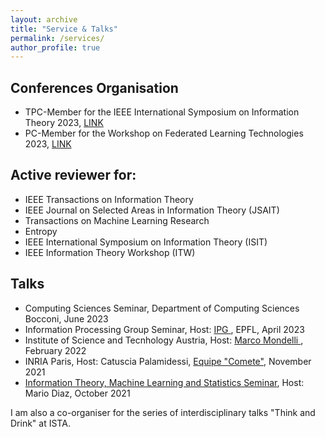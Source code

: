 ```yaml
---
layout: archive
title: "Service & Talks"
permalink: /services/
author_profile: true
---
```


<h2> Conferences Organisation </h2>
<ul>
<li> TPC-Member for the IEEE International Symposium on Information Theory 2023, <a href="https://isit2023.org/organization/technical-program-committee">LINK</a></li>
<li> PC-Member for the Workshop on Federated Learning Technologies 2023, <a href="https://flw.di.unito.it/program-committee/">LINK</a></li>
</ul>

<h2>Active reviewer for:</h2>
<ul>
<li> IEEE Transactions on Information Theory</li>
<li> IEEE Journal on Selected Areas in Information Theory (JSAIT) </li>
<li> Transactions on Machine Learning Research </li>
<li> Entropy </li>
<li> IEEE International Symposium on Information Theory (ISIT) </li>
<li> IEEE Information Theory Workshop (ITW) </li>
</ul>

<h2> Talks </h2>
<ul> 
<li> Computing Sciences Seminar, <a=href="https://cs.unibocconi.eu/events/functional-perspective-information-measures-dr-amedeo-roberto-esposito"> Department of Computing Sciences </a> Bocconi, June 2023 </li>
<li> Information Processing Group Seminar, Host: <a href="https://www.epfl.ch/schools/ic/ipg/"> IPG </a> , EPFL, April 2023 </li>
<li> Institute of Science and Tecnhology Austria, Host: <a href="http://marcomondelli.com"> Marco Mondelli </a>,  February 2022  </li>
<li> INRIA Paris, Host: Catuscia Palamidessi, <a href="https://team.inria.fr/Comete/"> Equipe "Comete"</a>, November 2021  </li>
<li> <a href="https://mariodiaztorres.com/itmlss21f.html"> Information Theory, Machine Learning and Statistics Seminar</a>, Host: Mario Diaz, October 2021  </li>
</ul>

I am also a co-organiser for the series of interdisciplinary talks "Think and Drink" at ISTA.
